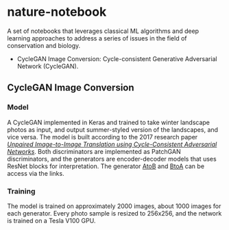 # nature-notebook
A set of notebooks that leverages classical ML algorithms and deep learning approaches to address a series of issues in the field of conservation and biology.

* CycleGAN Image Conversion: Cycle-consistent Generative Adversarial Network (CycleGAN).

## CycleGAN Image Conversion
### Model
A CycleGAN implemented in Keras and trained to take winter landscape photos as input, and output summer-styled version of the landscapes, and vice versa. The model is built according to the 2017 research paper [*Unpaired Image-to-Image Translation using Cycle-Consistent Adversarial Networks*](https://arxiv.org/abs/1703.10593). Both discriminators are implemented as PatchGAN discriminators, and the generators are encoder-decoder models that uses ResNet blocks for interpretation. The generator [AtoB](https://drive.google.com/file/d/1XFilejrifw9C-lapk-d1RVxEuuWgjQQm/view?usp=sharing) and [BtoA](https://drive.google.com/file/d/1w9tvC_XjQRpA5rTOGoVo-jgT2y62c1gY/view?usp=sharing) can be access via the links.

### Training
The model is trained on approximately 2000 images, about 1000 images for each generator. Every photo sample is resized to 256x256, and the network is trained on a Tesla V100 GPU.
